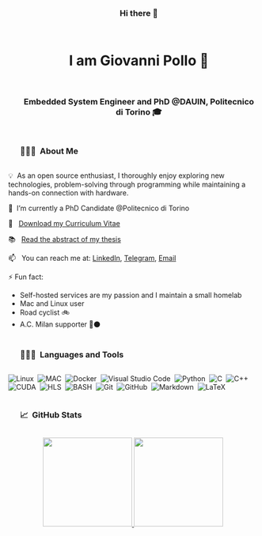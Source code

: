 <div id="user-content-toc" align="center">
  <ul>
    <summary><h3 style="display: inline-block;">Hi there 👋</h3></summary>
  </ul>
</div>

<div id="user-content-toc" align="center">
  <ul>
    <summary><h1 style="display: inline-block;">I am Giovanni Pollo 🐔</h1></summary>
  </ul>
</div>

<div id="user-content-toc" align="center">
  <ul>
    <summary><h3 style="display: inline-block;">Embedded System Engineer and PhD @DAUIN, Politecnico di Torino 🎓</h3></summary>
  </ul>
</div>

<div id="user-content-toc">
  <ul>
    <summary><h3 style="display: inline-block;">👨🏻‍💻 &nbsp;About Me</h3></summary>
  </ul>
</div>

💡 &nbsp;As an open source enthusiast, I thoroughly enjoy exploring new technologies, problem-solving through programming while maintaining a hands-on connection with hardware.

🔭 &nbsp;I’m currently a PhD Candidate @Politecnico di Torino

📌 &nbsp; [Download my Curriculum Vitae](CV.pdf)

📚 &nbsp; [Read the abstract of my thesis](thesis-abstract.md)

📫 &nbsp; You can reach me at: [LinkedIn](https://www.linkedin.com/in/giovanni-pollo/), [Telegram](https://t.me/giovannipollo), [Email](mailto:giovannipollo98@gmail.com)

⚡️ Fun fact: 
- Self-hosted services are my passion and I maintain a small homelab
- Mac and Linux user
- Road cyclist 🚲
- A.C. Milan supporter 🔴⚫️

<div id="user-content-toc">
  <ul>
    <summary><h3 style="display: inline-block;">👨🏻‍💻 &nbsp;Languages and Tools</h3></summary>
  </ul>
</div>

![Linux](https://img.shields.io/badge/-Linux-05122A?style=flat&logo=linux&logoColor=A8B9CC)&nbsp;
![MAC](https://img.shields.io/badge/-Mac-05122A?style=flat&logo=apple&logoColor=A8B9CC)&nbsp;
![Docker](https://img.shields.io/badge/-Docker-05122A?style=flat&logo=docker)&nbsp;
![Visual Studio Code](https://img.shields.io/badge/-Visual%20Studio%20Code-05122A?style=flat&logo=visual-studio-code&logoColor=007ACC)&nbsp;
![Python](https://img.shields.io/badge/-Python-05122A?style=flat&logo=python)&nbsp;
![C](https://img.shields.io/badge/-C-05122A?style=flat&logo=C&logoColor=A8B9CC)&nbsp;
![C++](https://img.shields.io/badge/-C++-05122A?style=flat&logo=C%2B%2B&logoColor=00599C)&nbsp;
![CUDA](https://img.shields.io/badge/-CUDA-05122A?style=flat&logo=nvidia)&nbsp;
![HLS](https://img.shields.io/badge/-HLS-05122A?style=flat&logo=xilinx)&nbsp;
![BASH](https://img.shields.io/badge/-BASH-05122A?style=flat&logo=gnu-bash&logoColor=4EAA25)&nbsp;
![Git](https://img.shields.io/badge/-Git-05122A?style=flat&logo=git)&nbsp;
![GitHub](https://img.shields.io/badge/-GitHub-05122A?style=flat&logo=github)&nbsp;
![Markdown](https://img.shields.io/badge/-Markdown-05122A?style=flat&logo=markdown)&nbsp;
![LaTeX](https://img.shields.io/badge/-LaTeX-05122A?style=flat&logo=latex)&nbsp;

<div id="user-content-toc">
  <ul>
    <summary><h3 style="display: inline-block;">📈 &nbsp;GitHub Stats</h3></summary>
  </ul>
</div>
<p align="center">
<a href="https://github.com/giop98/github-readme-stats">
  <img height="180em" src="https://github-readme-stats.vercel.app/api?username=giovannipollo&show_icons=true&theme=nord"/>
  <img height="180em" src="https://github-readme-stats-eight-theta.vercel.app/api/top-langs/?username=giovannipollo&layout=compact&langs_count=8&theme=nord"/>
</a>
</p>
